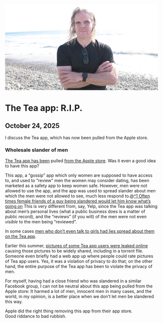 ![blogpic](pics/2024-05-01.jpg)
# The Tea app: R.I.P.
## October 24, 2025

I discuss the Tea app, which has now been pulled from the Apple 
store.

### Wholesale slander of men

[The Tea app has been](https://archive.today/20251022232943/https://www.404media.co/women-dating-safety-app-tea-delisted-from-apple-app-store/)
pulled [from the Apple store](https://archive.today/20251024132340/https://www.businessinsider.com/app-store-remove-viral-tea-dating-apps-over-privacy-violations-2025-10). 
Was it even a good idea to have this app?

This app, a “gossip” app which only women are supposed to have
access to, and used to “review” men the women may consider dating,
has been marketed as a safety app to keep women safe. However, men were
not allowed to use the app, and the app was used to spread slander about
men which the men were not allowed to see, much less respond to.@[^1
Often times female friends of a guy being slandered would let him know
what’s going on](fn:1) This is very different from, say, Yelp, since
the Tea app was talking about men’s personal lives (what a public
business does is a matter of public record), and the “reviews” (if you
will) of the men were not even *visible* to the men being “reviewed”.

In some cases [men who don’t even talk to girls had lies spread about
them on the Tea 
app](https://archive.today/20251024172732/https://nypost.com/2025/07/29/opinion/meinside-the-tea-apps-toxic-conversations/).

Earlier this summer, [pictures of some Tea app users were leaked
online](https://archive.today/20250727/https://fortune.com/2025/07/26/tea-app-hack-images-online-leaks-users-selfies/)
causing those pictures to be widely shared, including in a torrent
file. Someone even briefly had a web app up where people could rate
pictures of Tea app users.  Yes, it was a violation of privacy to do that;
on the other hand, the entire purpose of the Tea app has been to violate the
privacy of men.

For myself, having had a close friend who was slandered in a similar
Facebook group, I can not be neutral about this app being pulled from
the Apple store: It harmed a lot of men, innocent men in many cases,
and the world, in my opinion, is a better place when we don’t let men
be slandered this way.

Apple did the right thing removing this app from their app store.  
Good riddance to bad rubbish.

